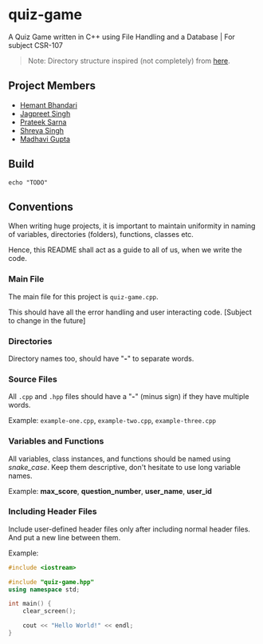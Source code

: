 # quiz-game

A Quiz Game written in C++ using File Handling and a Database | For subject CSR-107

> Note: Directory structure inspired (not completely) from [here](http://www.open-std.org/jtc1/sc22/wg21/docs/papers/2018/p1204r0.html).

## Project Members

- [Hemant Bhandari](https://github.com/laughingclouds)
- [Jagpreet Singh](https://github.com/JaGPR)
- [Prateek Sarna](https://github.com/PrateekSarna-24)
- [Shreya Singh](https://github.com/Shreya220)
- [Madhavi Gupta](https://github.com/MadhaviGupta18)

## Build

```shell
echo "TODO"
```

## Conventions

When writing huge projects, it is important to maintain uniformity in naming of variables, directories (folders), functions, classes etc.

Hence, this README shall act as a guide to all of us, when we write the code.

### Main File

The main file for this project is ``quiz-game.cpp``.

This should have all the error handling and user interacting code. [Subject to change in the future]

### Directories

Directory names too, should have "**-**" to separate words.

### Source Files

All ``.cpp`` and ``.hpp`` files should have a "**-**" (minus sign) if they have multiple words.

Example: ``example-one.cpp``, ``example-two.cpp``, ``example-three.cpp``

### Variables and Functions

All variables, class instances, and functions should be named using *snake_case*.
Keep them descriptive, don't hesitate to use long variable names.

Example: **max_score**, **question_number**, **user_name**, **user_id**

### Including Header Files

Include user-defined header files only after including normal header files. And put a new line between them.

Example:

```c++
#include <iostream>

#include "quiz-game.hpp"
using namespace std;

int main() {
    clear_screen();

    cout << "Hello World!" << endl;
}
```
